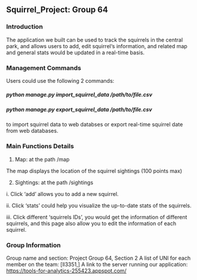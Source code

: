 ## Squirrel_Project: Group 64
### Introduction

The application we built can be used to track the squirrels in the central park, and allows users to add, edit
squirrel‘s information, and related map and general stats would be updated in a real-time basis.

### Management Commands

Users could use the following 2 commands: 
##### python manage.py import_squirrel_data /path/to/file.csv 
##### python manage.py export_squirrel_data /path/to/file.csv
to import squirrel data to web databses or export real-time squirrel date from web databases.

### Main Functions Details

1. Map: at the path /map

The map displays the location of the squirrel sightings (100 points max)

2. Sightings: at the path /sightings

 i. Click ‘add’ allows you to add a new squirrel.

 ii. Click ‘stats’ could help you visualize the up-to-date stats of the squirrels.

 iii. Click different ‘squirrels IDs’, you would get the information of different squirrels, and this page also allow you to edit the information of each squirrel.
    
 ### Group Information
 Group name and section: Project Group 64, Section 2
A list of UNI for each member on the team: [ll3351,]
A link to the server running our application: https://tools-for-analytics-255423.appspot.com/
